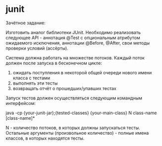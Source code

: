# junit
Зачётное задание: 
 
Изготовить аналог библиотеки JUnit.
Необходимо реализовать следующее API - аннотация @Test с опциональным атрибутом ожидаемого исключения, аннотации @Before, @After, свои методы проверки условий (ассёрты). 
 
Система должна работать на множестве потоков. Каждый поток должен после запуска в бесконечном цикле: 
1) ожидать поступления в некоторой общей очереди нового имени класса с тестами 
2) выполнять эти тесты 
3) возвращать отчёт о прошедших/упавших тестах 
 
Запуск тестов должен осуществляться следующим командным интерфейсом: 

java -cp {your-junit-jar};{tested-classes} {your-main-class} N class-name [class-name]* 

N - количество потоков, в которых должны запускаться тесты. Остальные аргументы (произвольное количество) - полные имена классов, в которых находятся тесты.
